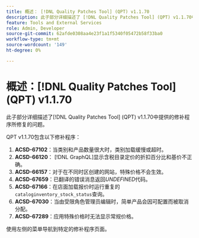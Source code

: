 ```yaml
---
title: 概述： [!DNL Quality Patches Tool] (QPT) v1.1.70
description: 此子部分详细描述了 [!DNL Quality Patches Tool] (QPT) v1.1.70中提供的修补程序所修复的问题。
feature: Tools and External Services
role: Admin, Developer
source-git-commit: 62afde0308aa4e23f1a1f5340f05472b58f33ba0
workflow-type: tm+mt
source-wordcount: '149'
ht-degree: 0%

---
```


# 概述：[!DNL Quality Patches Tool] (QPT) v1.1.70

此子部分详细描述了[!DNL Quality Patches Tool] (QPT) v1.1.70中提供的修补程序所修复的问题。

QPT v1.1.70包含以下修补程序：
1. **ACSD-67102**：当类别和产品数量很大时，类别加载缓慢或超时。
1. **ACSD-66120**： [!DNL GraphQL]显示含税目录定价的折扣百分比和基价不正确。
1. **ACSD-66157**：对于在不同时区创建的网站，特殊价格不会生效。
1. **ACSD-67659**：已翻译的错误消息返回&#x200B;*UNDEFINED*&#x200B;代码。
1. **ACSD-67166**：在店面加载报价时运行重复的`cataloginventory_stock_status`查询。
1. **ACSD-67030**：当由受限角色管理员编辑时，简单产品会因可配置而被取消分配。
1. **ACSD-67289**：应用特殊价格时无法显示常规价格。

使用左侧的菜单导航到特定的修补程序页面。
